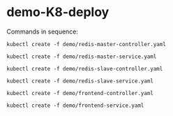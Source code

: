 # demo-K8-deploy

Commands in sequence:

```kubectl create -f demo/redis-master-controller.yaml```

```kubectl create -f demo/redis-master-service.yaml```

```kubectl create -f demo/redis-slave-controller.yaml```

```kubectl create -f demo/redis-slave-service.yaml```

```kubectl create -f demo/frontend-controller.yaml```

```kubectl create -f demo/frontend-service.yaml```
